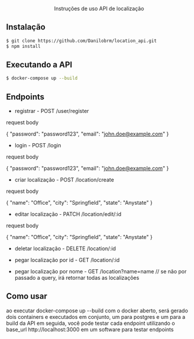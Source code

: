   <p align="center">Instruções de uso API de localização</p>

## Instalação

```bash
$ git clone https://github.com/Danilobrm/location_api.git
$ npm install
```

## Executando a API

```bash
$ docker-compose up --build

```

## Endpoints

- registrar - POST /user/register

request body

{
"password": "password123",
"email": "john.doe@example.com"
}


- login - POST /login

request body

{
"password": "password123",
"email": "john.doe@example.com"
}


- criar localização - POST /location/create

request body

{
"name": "Office",
"city": "Springfield",
"state": "Anystate"
}


- editar localização - PATCH /location/edit/:id

request body

{
"name": "Office",
"city": "Springfield",
"state": "Anystate"
}


- deletar localização - DELETE /location/:id


- pegar localização por id - GET /location/:id


- pegar localização por nome - GET /location?name=name
  // se não por passado a query, irá retornar todas as localizações


## Como usar

ao executar docker-compose up --build com o docker aberto, será gerado dois containers e executados em conjunto, um para postgres e um para a build da API
em seguida, você pode testar cada endpoint utilizando o base_url http://localhost:3000 em um software para testar endpoints
